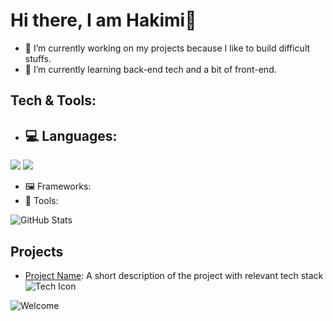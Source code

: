 # Hi there, I am Hakimi👋

<!--
**ahmadhakimi/ahmadhakimi** is a ✨ _special_ ✨ repository because its `README.md` (this file) appears on your GitHub profile.
-->

- 🔭 I’m currently working on my projects because I like to build difficult stuffs. 
- 🌱 I’m currently learning back-end tech and a bit of front-end.

<!-- ![GitHub followers](https://img.shields.io/github/followers/your-username?label=Follow&style=social)
![GitHub stars](https://img.shields.io/github/stars/your-username?affiliations=OWNER%2CCOLLABORATOR&style=social) -->
## Tech & Tools: 
- ## 💻 Languages:
<img src="https://img.icons8.com/color/48/000000/javascript.png"/> <img src="https://img.icons8.com/color/48/000000/python.png"/>

- 🖼️ Frameworks:
- 🔧 Tools:


![GitHub Stats](https://github-readme-stats.vercel.app/api?username=your-username&show_icons=true&theme=radical)

## Projects
- [Project Name](https://github.com/your-username/project-name): A short description of the project with relevant tech stack ![Tech Icon](https://img.icons8.com/color/20/000000/python.png)

![Welcome](https://media.giphy.com/media/dzaUX7CAG0Ihi/giphy.gif)

  
<!-- - 👯 I’m looking to collaborate on ... 
- 🤔 I’m looking for help with ...
- 💬 Ask me about ... 
- 📫 How to reach me: ...
- 😄 Pronouns: ...
- ⚡ Fun fact: ... -->
